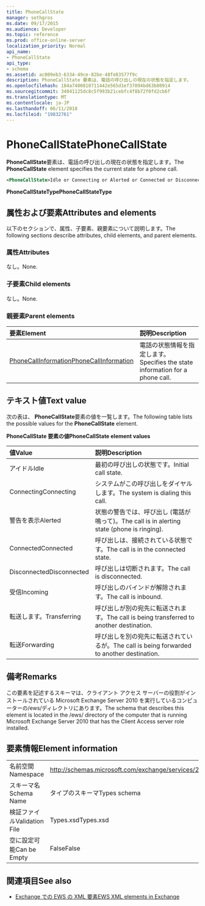 ```yaml
---
title: PhoneCallState
manager: sethgros
ms.date: 09/17/2015
ms.audience: Developer
ms.topic: reference
ms.prod: office-online-server
localization_priority: Normal
api_name:
- PhoneCallState
api_type:
- schema
ms.assetid: ac009eb3-6334-49ce-82be-48fe83577f9c
description: PhoneCallState 要素は、電話の呼び出しの現在の状態を指定します。
ms.openlocfilehash: 184a7400810711442e565d1ef37094bd63b00914
ms.sourcegitcommit: 34041125dc8c5f993b21cebfc4f8b72f0fd2cb6f
ms.translationtype: MT
ms.contentlocale: ja-JP
ms.lasthandoff: 06/11/2018
ms.locfileid: "19832761"
---
```

# <a name="phonecallstate"></a><span data-ttu-id="aed85-103">PhoneCallState</span><span class="sxs-lookup"><span data-stu-id="aed85-103">PhoneCallState</span></span>

<span data-ttu-id="aed85-104">**PhoneCallState**要素は、電話の呼び出しの現在の状態を指定します。</span><span class="sxs-lookup"><span data-stu-id="aed85-104">The **PhoneCallState** element specifies the current state for a phone call.</span></span> 
  
```xml
<PhoneCallState>Idle or Connecting or Alerted or Connected or Disconnected or Incoming or Transferring or Forwarding</PhoneCallState>
```

 <span data-ttu-id="aed85-105">**PhoneCallStateType**</span><span class="sxs-lookup"><span data-stu-id="aed85-105">**PhoneCallStateType**</span></span>
## <a name="attributes-and-elements"></a><span data-ttu-id="aed85-106">属性および要素</span><span class="sxs-lookup"><span data-stu-id="aed85-106">Attributes and elements</span></span>

<span data-ttu-id="aed85-107">以下のセクションで、属性、子要素、親要素について説明します。</span><span class="sxs-lookup"><span data-stu-id="aed85-107">The following sections describe attributes, child elements, and parent elements.</span></span>
  
### <a name="attributes"></a><span data-ttu-id="aed85-108">属性</span><span class="sxs-lookup"><span data-stu-id="aed85-108">Attributes</span></span>

<span data-ttu-id="aed85-109">なし。</span><span class="sxs-lookup"><span data-stu-id="aed85-109">None.</span></span>
  
### <a name="child-elements"></a><span data-ttu-id="aed85-110">子要素</span><span class="sxs-lookup"><span data-stu-id="aed85-110">Child elements</span></span>

<span data-ttu-id="aed85-111">なし。</span><span class="sxs-lookup"><span data-stu-id="aed85-111">None.</span></span>
  
### <a name="parent-elements"></a><span data-ttu-id="aed85-112">親要素</span><span class="sxs-lookup"><span data-stu-id="aed85-112">Parent elements</span></span>

|<span data-ttu-id="aed85-113">**要素**</span><span class="sxs-lookup"><span data-stu-id="aed85-113">**Element**</span></span>|<span data-ttu-id="aed85-114">**説明**</span><span class="sxs-lookup"><span data-stu-id="aed85-114">**Description**</span></span>|
|:-----|:-----|
|[<span data-ttu-id="aed85-115">PhoneCallInformation</span><span class="sxs-lookup"><span data-stu-id="aed85-115">PhoneCallInformation</span></span>](phonecallinformation.md) <br/> |<span data-ttu-id="aed85-116">電話の状態情報を指定します。</span><span class="sxs-lookup"><span data-stu-id="aed85-116">Specifies the state information for a phone call.</span></span>  <br/> |
   
## <a name="text-value"></a><span data-ttu-id="aed85-117">テキスト値</span><span class="sxs-lookup"><span data-stu-id="aed85-117">Text value</span></span>

<span data-ttu-id="aed85-118">次の表は、 **PhoneCallState**要素の値を一覧します。</span><span class="sxs-lookup"><span data-stu-id="aed85-118">The following table lists the possible values for the **PhoneCallState** element.</span></span> 
  
<span data-ttu-id="aed85-119">**PhoneCallState 要素の値**</span><span class="sxs-lookup"><span data-stu-id="aed85-119">**PhoneCallState element values**</span></span>

|<span data-ttu-id="aed85-120">**値**</span><span class="sxs-lookup"><span data-stu-id="aed85-120">**Value**</span></span>|<span data-ttu-id="aed85-121">**説明**</span><span class="sxs-lookup"><span data-stu-id="aed85-121">**Description**</span></span>|
|:-----|:-----|
|<span data-ttu-id="aed85-122">アイドル</span><span class="sxs-lookup"><span data-stu-id="aed85-122">Idle</span></span>  <br/> |<span data-ttu-id="aed85-123">最初の呼び出しの状態です。</span><span class="sxs-lookup"><span data-stu-id="aed85-123">Initial call state.</span></span>  <br/> |
|<span data-ttu-id="aed85-124">Connecting</span><span class="sxs-lookup"><span data-stu-id="aed85-124">Connecting</span></span>  <br/> |<span data-ttu-id="aed85-125">システムがこの呼び出しをダイヤルします。</span><span class="sxs-lookup"><span data-stu-id="aed85-125">The system is dialing this call.</span></span>  <br/> |
|<span data-ttu-id="aed85-126">警告を表示</span><span class="sxs-lookup"><span data-stu-id="aed85-126">Alerted</span></span>  <br/> |<span data-ttu-id="aed85-127">状態の警告では、呼び出し (電話が鳴って)。</span><span class="sxs-lookup"><span data-stu-id="aed85-127">The call is in alerting state (phone is ringing).</span></span>  <br/> |
|<span data-ttu-id="aed85-128">Connected</span><span class="sxs-lookup"><span data-stu-id="aed85-128">Connected</span></span>  <br/> |<span data-ttu-id="aed85-129">呼び出しは、接続されている状態です。</span><span class="sxs-lookup"><span data-stu-id="aed85-129">The call is in the connected state.</span></span>  <br/> |
|<span data-ttu-id="aed85-130">Disconnected</span><span class="sxs-lookup"><span data-stu-id="aed85-130">Disconnected</span></span>  <br/> |<span data-ttu-id="aed85-131">呼び出しは切断されます。</span><span class="sxs-lookup"><span data-stu-id="aed85-131">The call is disconnected.</span></span>  <br/> |
|<span data-ttu-id="aed85-132">受信</span><span class="sxs-lookup"><span data-stu-id="aed85-132">Incoming</span></span>  <br/> |<span data-ttu-id="aed85-133">呼び出しのバインドが解除されます。</span><span class="sxs-lookup"><span data-stu-id="aed85-133">The call is inbound.</span></span>  <br/> |
|<span data-ttu-id="aed85-134">転送します。</span><span class="sxs-lookup"><span data-stu-id="aed85-134">Transferring</span></span>  <br/> |<span data-ttu-id="aed85-135">呼び出しが別の宛先に転送されます。</span><span class="sxs-lookup"><span data-stu-id="aed85-135">The call is being transferred to another destination.</span></span>  <br/> |
|<span data-ttu-id="aed85-136">転送</span><span class="sxs-lookup"><span data-stu-id="aed85-136">Forwarding</span></span>  <br/> |<span data-ttu-id="aed85-137">呼び出しを別の宛先に転送されているが。</span><span class="sxs-lookup"><span data-stu-id="aed85-137">The call is being forwarded to another destination.</span></span>  <br/> |
   
## <a name="remarks"></a><span data-ttu-id="aed85-138">備考</span><span class="sxs-lookup"><span data-stu-id="aed85-138">Remarks</span></span>

<span data-ttu-id="aed85-139">この要素を記述するスキーマは、クライアント アクセス サーバーの役割がインストールされている Microsoft Exchange Server 2010 を実行しているコンピューターの/ews/ディレクトリにあります。</span><span class="sxs-lookup"><span data-stu-id="aed85-139">The schema that describes this element is located in the /ews/ directory of the computer that is running Microsoft Exchange Server 2010 that has the Client Access server role installed.</span></span>
  
## <a name="element-information"></a><span data-ttu-id="aed85-140">要素情報</span><span class="sxs-lookup"><span data-stu-id="aed85-140">Element information</span></span>

|||
|:-----|:-----|
|<span data-ttu-id="aed85-141">名前空間</span><span class="sxs-lookup"><span data-stu-id="aed85-141">Namespace</span></span>  <br/> |http://schemas.microsoft.com/exchange/services/2006/types  <br/> |
|<span data-ttu-id="aed85-142">スキーマ名</span><span class="sxs-lookup"><span data-stu-id="aed85-142">Schema Name</span></span>  <br/> |<span data-ttu-id="aed85-143">タイプのスキーマ</span><span class="sxs-lookup"><span data-stu-id="aed85-143">Types schema</span></span>  <br/> |
|<span data-ttu-id="aed85-144">検証ファイル</span><span class="sxs-lookup"><span data-stu-id="aed85-144">Validation File</span></span>  <br/> |<span data-ttu-id="aed85-145">Types.xsd</span><span class="sxs-lookup"><span data-stu-id="aed85-145">Types.xsd</span></span>  <br/> |
|<span data-ttu-id="aed85-146">空に設定可能</span><span class="sxs-lookup"><span data-stu-id="aed85-146">Can be Empty</span></span>  <br/> |<span data-ttu-id="aed85-147">False</span><span class="sxs-lookup"><span data-stu-id="aed85-147">False</span></span>  <br/> |
   
## <a name="see-also"></a><span data-ttu-id="aed85-148">関連項目</span><span class="sxs-lookup"><span data-stu-id="aed85-148">See also</span></span>



- [<span data-ttu-id="aed85-149">Exchange での EWS の XML 要素</span><span class="sxs-lookup"><span data-stu-id="aed85-149">EWS XML elements in Exchange</span></span>](ews-xml-elements-in-exchange.md)

